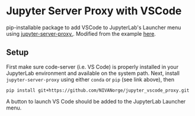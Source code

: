 # Jupyter Server Proxy with VSCode

pip-installable package to add VSCode to JupyterLab's Launcher menu using [jupyter-server-proxy.](https://github.com/jupyterhub/jupyter-server-proxy). Modified from the example [here](https://github.com/vnijs/jupyter-gitgadget-proxy).

## Setup

First make sure code-server (i.e. VS Code) is properly installed in your JupyterLab environment and available on the system path. Next, install `jupyter-server-proxy` using either `conda` or `pip` (see link above), then

    pip install git+https://github.com/NIVANorge/jupyter_vscode_proxy.git

A button to launch VS Code should be added to the JupyterLab Launcher menu.